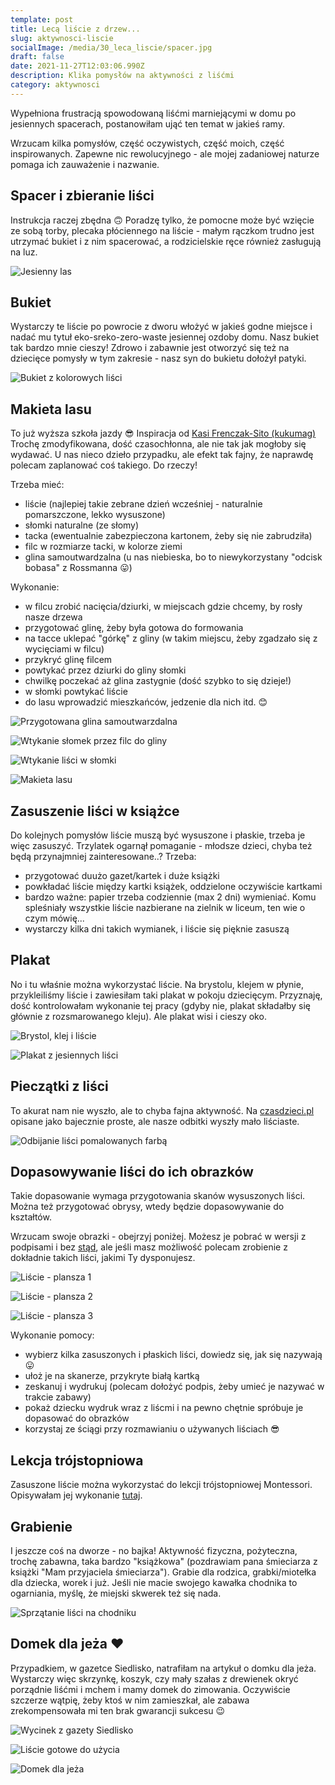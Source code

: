 ```yaml
---
template: post
title: Lecą liście z drzew...
slug: aktywnosci-liscie
socialImage: /media/30_leca_liscie/spacer.jpg
draft: false
date: 2021-11-27T12:03:06.990Z
description: Klika pomysłów na aktywności z liśćmi
category: aktywnosci
---
```

Wypełniona frustracją spowodowaną liśćmi marniejącymi w domu po jesiennych spacerach, postanowiłam ująć ten temat w jakieś ramy. 

Wrzucam kilka pomysłów, część oczywistych, część moich, część inspirowanych. Zapewne nic rewolucyjnego - ale mojej zadaniowej naturze pomaga ich zauważenie i nazwanie. 

## Spacer i zbieranie liści


   Instrukcja raczej zbędna 🙃 Poradzę tylko, że pomocne może być wzięcie ze sobą torby, plecaka płóciennego na liście - małym rączkom trudno jest utrzymać bukiet i z nim spacerować, a rodzicielskie ręce również zasługują na luz.

   ![Jesienny las](/media/30_leca_liscie/spacer.jpg "Moja ulubiona pora roku")

## Bukiet


Wystarczy te liście po powrocie z dworu włożyć w jakieś godne miejsce i nadać mu tytuł eko-sreko-zero-waste jesiennej ozdoby domu. Nasz bukiet tak bardzo mnie cieszy! Zdrowo i zabawnie jest otworzyć się też na dziecięce pomysły w tym zakresie - nasz syn do bukietu dołożył patyki. 

   ![Bukiet z kolorowych liści](/media/30_leca_liscie/bukiet.jpg "Bukiety z liści, patyków i przekwitniętych kwiatów")

## Makieta lasu

To już wyższa szkoła jazdy 😎 Inspiracja od [Kasi Frenczak-Sito (kukumag)](https://kukumag.com/jesienne-aktywnosci-pliki-do-pobrania/) Trochę zmodyfikowana, dość czasochłonna, ale nie tak jak mogłoby się wydawać. U nas nieco dzieło przypadku, ale efekt tak fajny, że naprawdę polecam zaplanować coś takiego. Do rzeczy!

Trzeba mieć:

- liście (najlepiej takie zebrane dzień wcześniej - naturalnie pomarszczone, lekko wysuszone)
- słomki naturalne (ze słomy)
- tacka (ewentualnie zabezpieczona kartonem, żeby się nie zabrudziła)
- filc w rozmiarze tacki, w kolorze ziemi
- glina samoutwardzalna (u nas niebieska, bo to niewykorzystany "odcisk bobasa" z Rossmanna 😛)

Wykonanie:

- w filcu zrobić nacięcia/dziurki, w miejscach gdzie chcemy, by rosły nasze drzewa
- przygotować glinę, żeby była gotowa do formowania
- na tacce uklepać "górkę" z gliny (w takim miejscu, żeby zgadzało się z wycięciami w filcu)
- przykryć glinę filcem
- powtykać przez dziurki do gliny słomki
- chwilkę poczekać aż glina zastygnie (dość szybko to się dzieje!)
- w słomki powtykać liście
- do lasu wprowadzić mieszkańców, jedzenie dla nich itd. 😊

![Przygotowana glina samoutwarzdalna](/media/30_leca_liscie/makieta1.jpg "Glina i tacka gotowe")

![Wtykanie słomek przez filc do gliny](/media/30_leca_liscie/makieta2.jpg "Wtykanie słomek")

![Wtykanie liści w słomki](/media/30_leca_liscie/makieta4.jpg "Makieta prawie gotowa")

![Makieta lasu](/media/30_leca_liscie/makieta5.jpg "Efekt końcowy :)")

## Zasuszenie liści w książce

Do kolejnych pomysłów liście muszą być wysuszone i płaskie, trzeba je więc zasuszyć. Trzylatek ogarnął pomaganie - młodsze dzieci, chyba też będą przynajmniej zainteresowane..? Trzeba:

* przygotować duużo gazet/kartek i duże książki
* powkładać liście między kartki książek, oddzielone oczywiście kartkami
* bardzo ważne: papier trzeba codziennie (max 2 dni) wymieniać. Komu spleśniały wszystkie liście nazbierane na zielnik w liceum, ten wie o czym mówię...
* wystarczy kilka dni takich wymianek, i liście się pięknie zasuszą 

## Plakat
No i tu właśnie można wykorzystać liście. Na brystolu, klejem w płynie, przykleiliśmy liście i zawiesiłam taki plakat w pokoju dziecięcym. Przyznaję, dość kontrolowałam wykonanie tej pracy (gdyby nie, plakat składałby się głównie z rozsmarowanego kleju). Ale plakat wisi i cieszy oko.

![Brystol, klej i liście](/media/30_leca_liscie/plakat1.jpg "Gotowi do pracy")

![Plakat z jesiennych liści](/media/30_leca_liscie/plakat2.jpg "Zwykła-niezwykła ozdoba")

## Pieczątki z liści

To akurat nam nie wyszło, ale to chyba fajna aktywność. Na [czasdzieci.pl](https://czasdzieci.pl/inspiracje/id,3697408.html) opisane jako bajecznie proste, ale nasze odbitki wyszły mało liściaste. 

![Odbijanie liści pomalowanych farbą](/media/30_leca_liscie/malowanie.jpg "Miało być upiększenie istniejącego już dzieła")

## Dopasowywanie liści do ich obrazków

Takie dopasowanie wymaga przygotowania skanów wysuszonych liści. Można też przygotować obrysy, wtedy będzie dopasowywanie do kształtów. 

Wrzucam swoje obrazki - obejrzyj poniżej. Możesz je pobrać w wersji z podpisami i bez [stąd](https://1drv.ms/u/s!AnBGESr7ZM4Nm8sG6mJgOr6dYH2wvA?e=42TCgs), ale jeśli masz możliwość polecam zrobienie z dokładnie takich liści, jakimi Ty dysponujesz.

![Liście - plansza 1](/media/30_leca_liscie/podpisy_1.png)

![Liście - plansza 2](/media/30_leca_liscie/podpisy_2.png)

![Liście - plansza 3](/media/30_leca_liscie/podpisy_3.png)

Wykonanie pomocy:
* wybierz kilka zasuszonych i płaskich liści, dowiedz się, jak się nazywają 😛
* ułoż je na skanerze, przykryte białą kartką
* zeskanuj i wydrukuj (polecam dołożyć podpis, żeby umieć je nazywać w trakcie zabawy)
* pokaż dziecku wydruk wraz z liścmi i na pewno chętnie spróbuje je dopasować do obrazków
* korzystaj ze ściągi przy rozmawianiu o używanych liściach 😎

## Lekcja trójstopniowa
Zasuszone liście można wykorzystać do lekcji trójstopniowej Montessori. Opisywałam jej wykonanie [tutaj](https://mamameoke.pl/posts/ziola-puszki-lekcja).

## Grabienie

I jeszcze coś na dworze - no bajka! Aktywność fizyczna, pożyteczna, trochę zabawna, taka bardzo "książkowa" (pozdrawiam pana śmieciarza z książki "Mam przyjaciela śmieciarza"). Grabie dla rodzica, grabki/miotełka dla dziecka, worek i już. Jeśli nie macie swojego kawałka chodnika to ogarniania, myślę, że miejski skwerek też się nada.

![Sprzątanie liści na chodniku](/media/30_leca_liscie/grabienie1.jpg "Szu, szu, szu.")

## Domek dla jeża ❤ 

Przypadkiem, w gazetce Siedlisko, natrafiłam na artykuł o domku dla jeża. Wystarczy więc skrzynkę, koszyk, czy mały szałas z drewienek okryć porządnie liśćmi i mchem i mamy domek do zimowania. Oczywiście szczerze wątpię, żeby ktoś w nim zamieszkał, ale zabawa zrekompensowała mi ten brak gwarancji sukcesu 😉

![Wycinek z gazety Siedlisko](/media/30_leca_liscie/jez4.jpg "Instrukcja wykonania")

![Liście gotowe do użycia](/media/30_leca_liscie/jez1.jpg "Materiał budowlany gotowy")

![Domek dla jeża](/media/30_leca_liscie/jez2.jpg "Witamy pana, panie jeżu.")